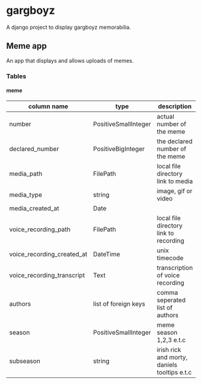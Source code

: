 # gargboyz

A django project to display gargboyz memorabilia.

## Meme app

An app that displays and allows uploads of memes.

### Tables

#### meme

| **column name**            | **type**             | **description**                              |
| -------------------------- | -------------------- | -------------------------------------------- |
| number                     | PositiveSmallInteger | actual number of the meme                    |
| declared_number            | PositiveBigInteger   | the declared number of the meme              |
| media_path                 | FilePath             | local file directory link to media           |
| media_type                 | string               | image, gif or video                          |
| media_created_at           | Date                 |                                              |
| voice_recording_path       | FilePath             | local file directory link to recording       |
| voice_recording_created_at | DateTime             | unix timecode                                |
| voice_recording_transcript | Text                 | transcription of voice recording             |
| authors                    | list of foreign keys | comma seperated list of authors              |
| season                     | PositiveSmallInteger | meme season 1,2,3 e.t.c                      |
| subseason                  | string               | irish rick and morty, daniels tooltips e.t.c |
